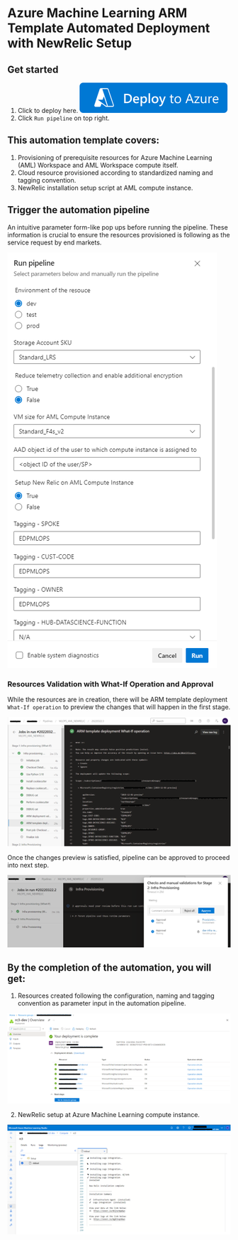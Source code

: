 # Azure Machine Learning ARM Template Automated Deployment with NewRelic Setup

## Get started
1. Click to deploy here.
[![Deploy To Azure](https://raw.githubusercontent.com/Azure/azure-quickstart-templates/master/1-CONTRIBUTION-GUIDE/images/deploytoazure.svg?sanitize=true)](https://dev.azure.com/batdigital/OneDRA/_build?definitionId=6805)
2. Click `Run pipeline` on top right. 

## This automation template covers:
1. Provisioning of prerequisite resources for Azure Machine Learning (AML) Workspace and AML Workspace compute itself.
2. Cloud resource provisioned according to standardized naming and tagging convention.
3. NewRelic installation setup script at AML compute instance.

## Trigger the automation pipeline
An intuitive parameter form-like pop ups before running the pipeline. These information is crucial to ensure the resources provisioned is following as the service request by end markets.

![automation-pipeline.png](https://github.com/PrezSeah/galleryres/raw/main/resource-template-automation/dse-customized-templates/aml-newrelic/images/automation-pipeline.png)


### Resources Validation with What-If Operation and Approval
While the resources are in creation, there will be ARM template deployment `What-If operation` to preview the changes that will happen in the first stage.

![what-if.png](https://github.com/PrezSeah/galleryres/raw/main/resource-template-automation/dse-customized-templates/aml-newrelic/images/what-if.png)

Once the changes preview is satisfied, pipeline can be approved to proceed into next step.

![pipeline-approval.png](https://github.com/PrezSeah/galleryres/raw/main/resource-template-automation/dse-customized-templates/aml-newrelic/images/pipeline-approval.png)

## By the completion of the automation, you will get:
1. Resources created following the configuration, naming and tagging convention as parameter input in the automation pipeline.

![resource-group-deployment.png](https://github.com/PrezSeah/galleryres/raw/main/resource-template-automation/dse-customized-templates/aml-newrelic/images/resource-group-deployment.png)

2. NewRelic setup at Azure Machine Learning compute instance.

![newrelic.png](https://github.com/PrezSeah/galleryres/raw/main/resource-template-automation/dse-customized-templates/aml-newrelic/images/newrelic.png)


